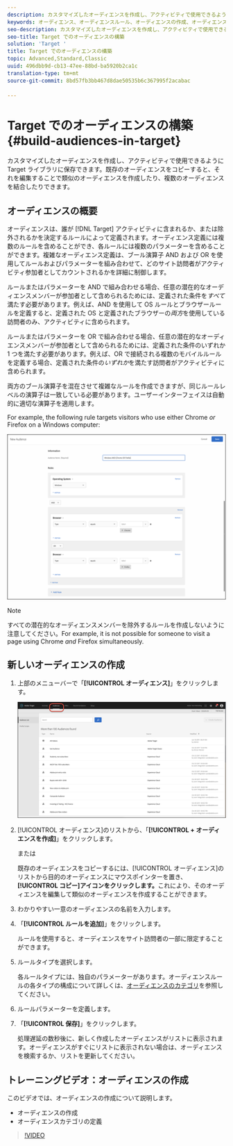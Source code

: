 ```yaml
---
description: カスタマイズしたオーディエンスを作成し、アクティビティで使用できるように Target ライブラリに保存できます。既存のオーディエンスをコピーすると、それを編集することで類似のオーディエンスを作成したり、複数のオーディエンスを結合したりできます。
keywords: オーディエンス、オーディエンスルール、オーディエンスの作成、オーディエンスの作成
seo-description: カスタマイズしたオーディエンスを作成し、アクティビティで使用できるように Target ライブラリに保存できます。既存のオーディエンスをコピーすると、それを編集することで類似のオーディエンスを作成したり、複数のオーディエンスを結合したりできます。
seo-title: Target でのオーディエンスの構築
solution: 'Target '
title: Target でのオーディエンスの構築
topic: Advanced,Standard,Classic
uuid: 496dbb9d-cb13-47ee-88bd-ba5920b2ca1c
translation-type: tm+mt
source-git-commit: 8bd57fb3bb467d8dae50535b6c367995f2acabac

---
```



# Target でのオーディエンスの構築{#build-audiences-in-target}

カスタマイズしたオーディエンスを作成し、アクティビティで使用できるように Target ライブラリに保存できます。既存のオーディエンスをコピーすると、それを編集することで類似のオーディエンスを作成したり、複数のオーディエンスを結合したりできます。

## オーディエンスの概要

オーディエンスは、誰が [!DNL Target] アクティビティに含まれるか、または除外されるかを決定するルールによって定義されます。オーディエンス定義には複数のルールを含めることができ、各ルールには複数のパラメーターを含めることができます。複雑なオーディエンス定義は、ブール演算子 AND および OR を使用してルールおよびパラメーターを組み合わせて、どのサイト訪問者がアクティビティ参加者としてカウントされるかを詳細に制御します。

ルールまたはパラメーターを AND で組み合わせる場合、任意の潜在的なオーディエンスメンバーが参加者として含められるためには、定義された条件を&#x200B;*すべて*&#x200B;満たす必要があります。例えば、AND を使用して OS ルールとブラウザールールを定義すると、定義された OS と定義されたブラウザーの&#x200B;*両方*&#x200B;を使用している訪問者のみ、アクティビティに含められます。

ルールまたはパラメーターを OR で組み合わせる場合、任意の潜在的なオーディエンスメンバーが参加者として含められるためには、定義された条件のいずれか 1 つを満たす必要があります。例えば、OR で接続される複数のモバイルルールを定義する場合、定義された条件の&#x200B;*いずれか*&#x200B;を満たす訪問者がアクティビティに含められます。

両方のブール演算子を混在させて複雑なルールを作成できますが、同じルールレベルの演算子は一致している必要があります。ユーザーインターフェイスは自動的に適切な演算子を適用します。

For example, the following rule targets visitors who use either Chrome *or* Firefox on a Windows computer:

![オーディエンスの作成](assets/audience_create.png)

>[!NOTE]
>
>すべての潜在的なオーディエンスメンバーを除外するルールを作成しないように注意してください。For example, it is not possible for someone to visit a page using Chrome *and* Firefox simultaneously.

## 新しいオーディエンスの作成

1. 上部のメニューバーで「**[!UICONTROL オーディエンス]**」をクリックします。

   ![](assets/audiences_list.png)

1. [!UICONTROL オーディエンス]のリストから、「**[!UICONTROL + オーディエンスを作成]**」をクリックします。

   または

   既存のオーディエンスをコピーするには、[!UICONTROL オーディエンス]のリストから目的のオーディエンスにマウスポインターを置き、**[!UICONTROL コピー]アイコンをクリックします。**&#x200B;これにより、そのオーディエンスを編集して類似のオーディエンスを作成することができます。

1. わかりやすい一意のオーディエンスの名前を入力します。
1. 「**[!UICONTROL ルールを追加]**」をクリックします。

   ルールを使用すると、オーディエンスをサイト訪問者の一部に限定することができます。
1. ルールタイプを選択します。

   各ルールタイプには、独自のパラメーターがあります。オーディエンスルールの各タイプの構成について詳しくは、[オーディエンスのカテゴリ](../../c-target/c-audiences/c-target-rules/target-rules.md#concept_E3A77E42F1644503A829B5107B20880D)を参照してください。
1. ルールパラメーターを定義します。
1. 「**[!UICONTROL 保存]**」をクリックします。

   処理遅延の数秒後に、新しく作成したオーディエンスがリストに表示されます。オーディエンスがすぐにリストに表示されない場合は、オーディエンスを検索するか、リストを更新してください。

## トレーニングビデオ：オーディエンスの作成

このビデオでは、オーディエンスの作成について説明します。

* オーディエンスの作成
* オーディエンスカテゴリの定義

>[!VIDEO](https://video.tv.adobe.com/v/17392?captions=jpn)